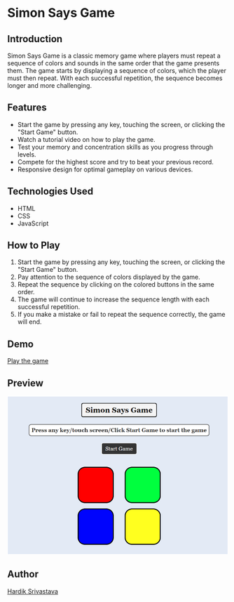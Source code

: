 # Simon Says Game

## Introduction
Simon Says Game is a classic memory game where players must repeat a sequence of colors and sounds in the same order that the game presents them. The game starts by displaying a sequence of colors, which the player must then repeat. With each successful repetition, the sequence becomes longer and more challenging.

## Features
- Start the game by pressing any key, touching the screen, or clicking the "Start Game" button.
- Watch a tutorial video on how to play the game.
- Test your memory and concentration skills as you progress through levels.
- Compete for the highest score and try to beat your previous record.
- Responsive design for optimal gameplay on various devices.

## Technologies Used
- HTML
- CSS
- JavaScript

## How to Play
1. Start the game by pressing any key, touching the screen, or clicking the "Start Game" button.
2. Pay attention to the sequence of colors displayed by the game.
3. Repeat the sequence by clicking on the colored buttons in the same order.
4. The game will continue to increase the sequence length with each successful repetition.
5. If you make a mistake or fail to repeat the sequence correctly, the game will end.

## Demo
[Play the game](https://hardik-techie.github.io/Simon-Says-Game/)

## Preview
![Game Preview](preview.png)

## Author
[Hardik Srivastava](https://github.com/hardik-techie)

